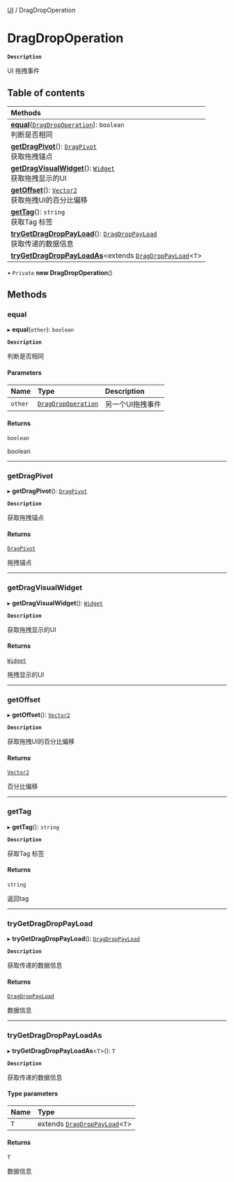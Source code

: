 [UI](../modules/UI.UI.md) / DragDropOperation

# DragDropOperation <Badge type="tip" text="Class" /> <Score text="DragDropOperation" />

**`Description`**

UI 拖拽事件

## Table of contents

| Methods |
| :-----|
| **[equal](UI.DragDropOperation.md#equal)**([`DragDropOperation`](UI.DragDropOperation.md)): `boolean` <br> 判断是否相同|
| **[getDragPivot](UI.DragDropOperation.md#getdragpivot)**(): [`DragPivot`](../enums/UI.DragPivot.md) <br> 获取拖拽锚点|
| **[getDragVisualWidget](UI.DragDropOperation.md#getdragvisualwidget)**(): [`Widget`](UI.Widget.md) <br> 获取拖拽显示的UI|
| **[getOffset](UI.DragDropOperation.md#getoffset)**(): [`Vector2`](Type.Vector2.md) <br> 获取拖拽UI的百分比偏移|
| **[getTag](UI.DragDropOperation.md#gettag)**(): `string` <br> 获取Tag 标签|
| **[tryGetDragDropPayLoad](UI.DragDropOperation.md#trygetdragdroppayload)**(): [`DragDropPayLoad`](UI.DragDropPayLoad.md) <br> 获取传递的数据信息|
| **[tryGetDragDropPayLoadAs](UI.DragDropOperation.md#trygetdragdroppayloadas)**<extends [`DragDropPayLoad`](UI.DragDropPayLoad.md)<`T`\> |\>(): extends [`DragDropPayLoad`](UI.DragDropPayLoad.md)<`T`\> | <br> 获取传递的数据信息|

• `Private` **new DragDropOperation**()

## Methods

### equal <Score text="equal" /> 

▸ **equal**(`other`): `boolean` <Badge type="tip" text="other" />

**`Description`**

判断是否相同


#### Parameters

| Name | Type | Description |
| :------ | :------ | :------ |
| `other` | [`DragDropOperation`](UI.DragDropOperation.md) | 另一个UI拖拽事件 |

#### Returns

`boolean`

boolean

___

### getDragPivot <Score text="getDragPivot" /> 

▸ **getDragPivot**(): [`DragPivot`](../enums/UI.DragPivot.md) <Badge type="tip" text="other" />

**`Description`**

获取拖拽锚点


#### Returns

[`DragPivot`](../enums/UI.DragPivot.md)

拖拽锚点

___

### getDragVisualWidget <Score text="getDragVisualWidget" /> 

▸ **getDragVisualWidget**(): [`Widget`](UI.Widget.md) <Badge type="tip" text="other" />

**`Description`**

获取拖拽显示的UI


#### Returns

[`Widget`](UI.Widget.md)

拖拽显示的UI

___

### getOffset <Score text="getOffset" /> 

▸ **getOffset**(): [`Vector2`](Type.Vector2.md) <Badge type="tip" text="other" />

**`Description`**

获取拖拽UI的百分比偏移


#### Returns

[`Vector2`](Type.Vector2.md)

百分比偏移

___

### getTag <Score text="getTag" /> 

▸ **getTag**(): `string` <Badge type="tip" text="other" />

**`Description`**

获取Tag 标签


#### Returns

`string`

返回tag

___

### tryGetDragDropPayLoad <Score text="tryGetDragDropPayLoad" /> 

▸ **tryGetDragDropPayLoad**(): [`DragDropPayLoad`](UI.DragDropPayLoad.md) <Badge type="tip" text="other" />

**`Description`**

获取传递的数据信息


#### Returns

[`DragDropPayLoad`](UI.DragDropPayLoad.md)

数据信息

___

### tryGetDragDropPayLoadAs <Score text="tryGetDragDropPayLoadAs" /> 

▸ **tryGetDragDropPayLoadAs**<`T`\>(): `T` <Badge type="tip" text="other" />

**`Description`**

获取传递的数据信息


#### Type parameters

| Name | Type |
| :------ | :------ |
| `T` | extends [`DragDropPayLoad`](UI.DragDropPayLoad.md)<`T`\> |

#### Returns

`T`

数据信息
